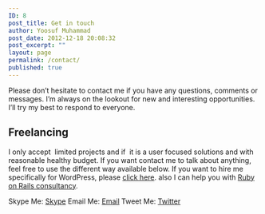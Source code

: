 ```yaml
---
ID: 8
post_title: Get in touch
author: Yoosuf Muhammad
post_date: 2012-12-18 20:08:32
post_excerpt: ""
layout: page
permalink: /contact/
published: true
---
```

Please don’t hesitate to contact me if you have any questions, comments or messages. I’m always on the lookout for new and interesting opportunities. I’ll try my best to respond to everyone.

<h2>Freelancing</h2>

I only accept &nbsp;limited projects and if &nbsp;it is a user focused solutions and with reasonable healthy budget. If you want contact me to talk about anything, feel free to use the different way available below.&nbsp;If you want to hire me specifically for WordPress, please <a title="WordPress Consulting" href="http://yoosuf.me/wordpress/">click here</a>. also I can help you with <a title="Ruby on Rails Consulting" href="http://yoosuf.me/ruby-on-rails/">Ruby on Rails consultancy</a>.

Skype Me: <a title="Skype me" href="skype:eyoosuf?call">Skype</a>
Email Me: <a title="Email Yoosuf Muhammad" href="mailto:mayoosuf@gmail.com">Email</a>
Tweet Me: <a href="http://twitter.com/eyoosuf" target="_blank">Twitter</a>